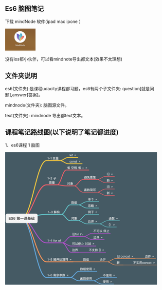 ## Es6 脑图笔记

下载 mindNode 软件(ipad mac ipone ）

<img src="./picture/mind.png" alt="" width="100">


没有ios都小伙伴，可以看mindnote导出都文本(效果不太理想)


## 文件夹说明

es6(文件夹):是课程udacity课程都习题，es6有两个子文件夹:
question[就是问题],answer[答案]。
 
mindnode(文件夹): 脑图源文件。

text(文件夹): mindnode 导出都text文本。

## 课程笔记路线图(以下说明了笔记都进度)

1、es6课程 1 脑图


<img src="./picture/ES6 第一课基础.png" alt="" width="500">
